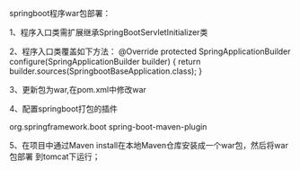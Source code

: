 springboot程序war包部署：

1、程序入口类需扩展继承SpringBootServletInitializer类

2、程序入口类覆盖如下方法：
@Override
protected SpringApplicationBuilder configure(SpringApplicationBuilder builder) {
    return builder.sources(SpringbootBaseApplication.class);
}

3、更新包为war,在pom.xml中修改<packaging>war</packaging>

4、配置springboot打包的插件
<!-- springboot打包的插件-->
<plugin>
    <groupId>org.springframework.boot</groupId>
    <artifactId>spring-boot-maven-plugin</artifactId>
</plugin>

5、在项目中通过Maven install在本地Maven仓库安装成一个war包，然后将war包部署
 到tomcat下运行；